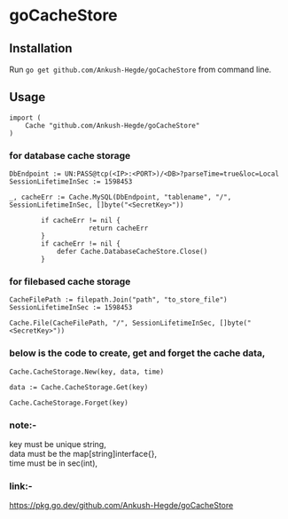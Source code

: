 # goCacheStore

## Installation

Run <code>go get github.com/Ankush-Hegde/goCacheStore</code> from command line.

## Usage

```
import (
	Cache "github.com/Ankush-Hegde/goCacheStore"
)
```

### for database cache storage

```
DbEndpoint := UN:PASS@tcp(<IP>:<PORT>)/<DB>?parseTime=true&loc=Local
SessionLifetimeInSec := 1598453

_, cacheErr := Cache.MySQL(DbEndpoint, "tablename", "/", SessionLifetimeInSec, []byte("<SecretKey>"))

		if cacheErr != nil {
            		return cacheErr
		}
		if cacheErr != nil {
			defer Cache.DatabaseCacheStore.Close()
		}
```

### for filebased cache storage
```
CacheFilePath := filepath.Join("path", "to_store_file")
SessionLifetimeInSec := 1598453

Cache.File(CacheFilePath, "/", SessionLifetimeInSec, []byte("<SecretKey>"))
```
### below is the code to create, get and forget the cache data,<br>
```
Cache.CacheStorage.New(key, data, time)

data := Cache.CacheStorage.Get(key)

Cache.CacheStorage.Forget(key)
```
### note:-
key must be unique string,<br>
data must be the map[string]interface{},<br>
time must be in sec(int),<br>

### link:-
https://pkg.go.dev/github.com/Ankush-Hegde/goCacheStore
